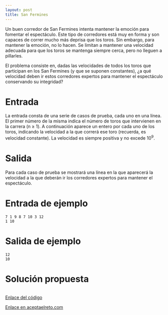 ```yaml
---
layout: post
title: San Fermines
---
```


Un buen corredor de San Fermines intenta mantener la emoción para fomentar el espectáculo. Este tipo de corredores está muy en forma y son capaces de correr mucho más deprisa que los toros. Sin embargo, para mantener la emoción, no lo hacen. Se limitan a mantener una velocidad adecuada para que los toros se mantenga siempre cerca, pero no lleguen a pillarles.

El problema consiste en, dadas las velocidades de todos los toros que participan en los San Fermines (y que se suponen constantes), ¿a qué velocidad deben ir estos corredores expertos para mantener el espectáculo conservando su integridad?

# Entrada

La entrada consta de una serie de casos de prueba, cada uno en una línea. El primer número de la misma indica el número de toros que intervienen en la carrera (n ≥ 1). A continuación aparece un entero por cada uno de los toros, indicando la velocidad a la que correrá ese toro (recuerda, es velocidad constante). La velocidad es siempre positiva y no excede 10<sup>9</sup>.

# Salida

Para cada caso de prueba se mostrará una línea en la que aparecerá la velocidad a la que deberán ir los corredores expertos para mantener el espectáculo.

# Entrada de ejemplo

```
7 1 9 8 7 10 3 12
1 10
```

# Salida de ejemplo

```
12
10
```
# Solución propuesta

``` python


```

[Enlace del código](https://github.com/israelem/aceptaelreto/blob/master/codes/2017-12-11-san_fermines.py)

[Enlace en aceptaelreto.com](https://www.aceptaelreto.com/problem/statement.php?id=149)

